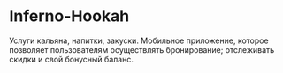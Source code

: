 # Inferno-Hookah
Услуги кальяна, напитки, закуски. Мобильное приложение, которое позволяет пользователям осуществлять бронирование; отслеживать скидки и свой бонусный баланс.
